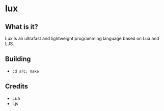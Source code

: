 # lux
## What is it?
Lux is an ultrafast and lightweight programming language based on Lua and LJS.
## Building
- `cd src; make`
## Credits
- Lua
- Ljs

